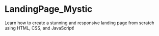 # LandingPage_Mystic
Learn how to create a stunning and responsive landing page from scratch using HTML, CSS, and JavaScript!
